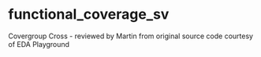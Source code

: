 # functional_coverage_sv
Covergroup Cross - reviewed by Martin from original source code courtesy of EDA Playground
